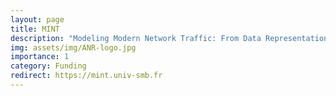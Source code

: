 ```yaml
---
layout: page
title: MINT
description: "Modeling Modern Network Traffic: From Data Representation to Automated Machine Learning"
img: assets/img/ANR-logo.jpg
importance: 1
category: Funding
redirect: https://mint.univ-smb.fr
---
```


